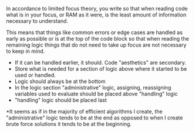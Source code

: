 
In accordance to limited focus theory, you write so that when reading code what is in your focus, or RAM as it were, is the least amount of information necessary to understand. 

This means that things like common errors or edge cases are handled as early as possible or is at the top of the code block so that when reading the remaining logic things that do not need to take up focus are not necessary to keep in mind.

- If it can be handled earlier, it should. Code "aesthetics" are secondary.
- Store what is needed for a section of logic above where it started to be used or handled.
- Logic should always be at the bottom
- In the logic section "administrative" logic, assigning, reassigning variables used to evaluate should be placed above "handling" logic
- "handling" logic should be placed last

*It seems as if in the majority of efficient algorithms I create, the "administrative" logic tends to be at the end as opposed to when I create brute force solutions it tends to be at the beginning.